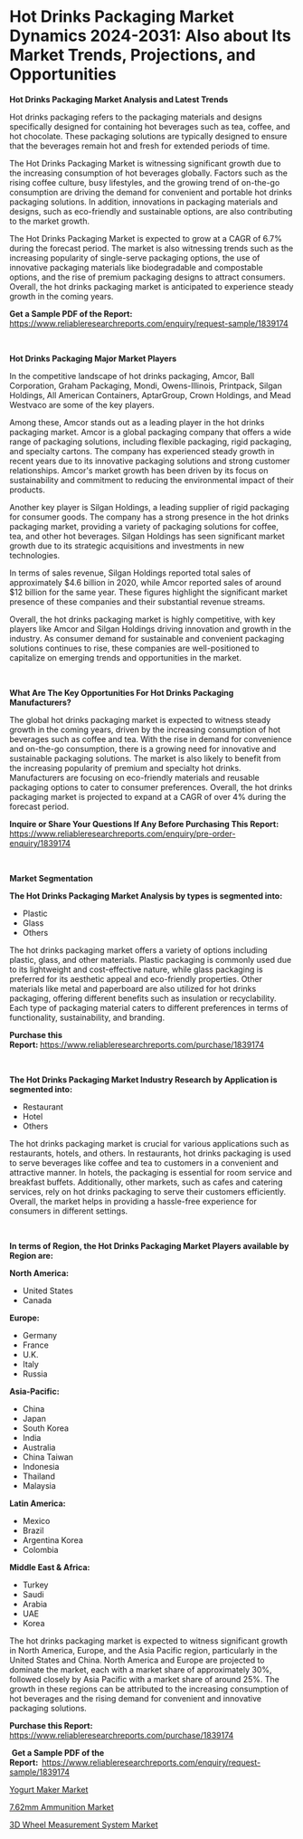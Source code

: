 <p><h1>Hot Drinks Packaging Market Dynamics 2024-2031: Also about Its Market Trends, Projections, and Opportunities</h1></p><p><strong>Hot Drinks Packaging Market Analysis and Latest Trends</strong></p>
<p><p>Hot drinks packaging refers to the packaging materials and designs specifically designed for containing hot beverages such as tea, coffee, and hot chocolate. These packaging solutions are typically designed to ensure that the beverages remain hot and fresh for extended periods of time.</p><p>The Hot Drinks Packaging Market is witnessing significant growth due to the increasing consumption of hot beverages globally. Factors such as the rising coffee culture, busy lifestyles, and the growing trend of on-the-go consumption are driving the demand for convenient and portable hot drinks packaging solutions. In addition, innovations in packaging materials and designs, such as eco-friendly and sustainable options, are also contributing to the market growth.</p><p>The Hot Drinks Packaging Market is expected to grow at a CAGR of 6.7% during the forecast period. The market is also witnessing trends such as the increasing popularity of single-serve packaging options, the use of innovative packaging materials like biodegradable and compostable options, and the rise of premium packaging designs to attract consumers. Overall, the hot drinks packaging market is anticipated to experience steady growth in the coming years.</p></p>
<p><strong>Get a Sample PDF of the Report:&nbsp;</strong> <a href="https://www.reliableresearchreports.com/enquiry/request-sample/1839174">https://www.reliableresearchreports.com/enquiry/request-sample/1839174</a></p>
<p>&nbsp;</p>
<p><strong>Hot Drinks Packaging Major Market Players</strong></p>
<p><p>In the competitive landscape of hot drinks packaging, Amcor, Ball Corporation, Graham Packaging, Mondi, Owens-Illinois, Printpack, Silgan Holdings, All American Containers, AptarGroup, Crown Holdings, and Mead Westvaco are some of the key players. </p><p>Among these, Amcor stands out as a leading player in the hot drinks packaging market. Amcor is a global packaging company that offers a wide range of packaging solutions, including flexible packaging, rigid packaging, and specialty cartons. The company has experienced steady growth in recent years due to its innovative packaging solutions and strong customer relationships. Amcor's market growth has been driven by its focus on sustainability and commitment to reducing the environmental impact of their products. </p><p>Another key player is Silgan Holdings, a leading supplier of rigid packaging for consumer goods. The company has a strong presence in the hot drinks packaging market, providing a variety of packaging solutions for coffee, tea, and other hot beverages. Silgan Holdings has seen significant market growth due to its strategic acquisitions and investments in new technologies. </p><p>In terms of sales revenue, Silgan Holdings reported total sales of approximately $4.6 billion in 2020, while Amcor reported sales of around $12 billion for the same year. These figures highlight the significant market presence of these companies and their substantial revenue streams. </p><p>Overall, the hot drinks packaging market is highly competitive, with key players like Amcor and Silgan Holdings driving innovation and growth in the industry. As consumer demand for sustainable and convenient packaging solutions continues to rise, these companies are well-positioned to capitalize on emerging trends and opportunities in the market.</p></p>
<p>&nbsp;</p>
<p><strong>What Are The Key Opportunities For Hot Drinks Packaging Manufacturers?</strong></p>
<p><p>The global hot drinks packaging market is expected to witness steady growth in the coming years, driven by the increasing consumption of hot beverages such as coffee and tea. With the rise in demand for convenience and on-the-go consumption, there is a growing need for innovative and sustainable packaging solutions. The market is also likely to benefit from the increasing popularity of premium and specialty hot drinks. Manufacturers are focusing on eco-friendly materials and reusable packaging options to cater to consumer preferences. Overall, the hot drinks packaging market is projected to expand at a CAGR of over 4% during the forecast period.</p></p>
<p><strong>Inquire or Share Your Questions If Any Before Purchasing This Report:</strong> <a href="https://www.reliableresearchreports.com/enquiry/pre-order-enquiry/1839174">https://www.reliableresearchreports.com/enquiry/pre-order-enquiry/1839174</a></p>
<p>&nbsp;</p>
<p><strong>Market Segmentation</strong></p>
<p><strong>The Hot Drinks Packaging Market Analysis by types is segmented into:</strong></p>
<p><ul><li>Plastic</li><li>Glass</li><li>Others</li></ul></p>
<p><p>The hot drinks packaging market offers a variety of options including plastic, glass, and other materials. Plastic packaging is commonly used due to its lightweight and cost-effective nature, while glass packaging is preferred for its aesthetic appeal and eco-friendly properties. Other materials like metal and paperboard are also utilized for hot drinks packaging, offering different benefits such as insulation or recyclability. Each type of packaging material caters to different preferences in terms of functionality, sustainability, and branding.</p></p>
<p><strong>Purchase this Report:&nbsp;</strong><a href="https://www.reliableresearchreports.com/purchase/1839174">https://www.reliableresearchreports.com/purchase/1839174</a></p>
<p>&nbsp;</p>
<p><strong>The Hot Drinks Packaging Market Industry Research by Application is segmented into:</strong></p>
<p><ul><li>Restaurant</li><li>Hotel</li><li>Others</li></ul></p>
<p><p>The hot drinks packaging market is crucial for various applications such as restaurants, hotels, and others. In restaurants, hot drinks packaging is used to serve beverages like coffee and tea to customers in a convenient and attractive manner. In hotels, the packaging is essential for room service and breakfast buffets. Additionally, other markets, such as cafes and catering services, rely on hot drinks packaging to serve their customers efficiently. Overall, the market helps in providing a hassle-free experience for consumers in different settings.</p></p>
<p>&nbsp;</p>
<p><strong>In terms of Region, the Hot Drinks Packaging Market Players available by Region are:</strong></p>
<p>
    <p> <strong> North America: </strong>
        <ul>
            <li>United States</li>
            <li>Canada</li>
        </ul>
        </p> 
    <p> <strong> Europe: </strong>
        <ul>
            <li>Germany</li>
            <li>France</li>
            <li>U.K.</li>
            <li>Italy</li>
            <li>Russia</li>
        </ul>
        </p> 
    <p> <strong> Asia-Pacific: </strong>
        <ul>
            <li>China</li>
            <li>Japan</li>
            <li>South Korea</li>
            <li>India</li>
            <li>Australia</li>
            <li>China Taiwan</li>
            <li>Indonesia</li>
            <li>Thailand</li>
            <li>Malaysia</li>
        </ul>
        </p> 
    <p> <strong> Latin America: </strong>
        <ul>
            <li>Mexico</li>
            <li>Brazil</li>
            <li>Argentina Korea</li>
            <li>Colombia</li>
        </ul>
        </p> 
    <p> <strong> Middle East & Africa: </strong>
        <ul>
            <li>Turkey</li>
            <li>Saudi</li>
            <li>Arabia</li>
            <li>UAE</li>
            <li>Korea</li>
        </ul>
    </p>
    </p>
<p><p>The hot drinks packaging market is expected to witness significant growth in North America, Europe, and the Asia Pacific region, particularly in the United States and China. North America and Europe are projected to dominate the market, each with a market share of approximately 30%, followed closely by Asia Pacific with a market share of around 25%. The growth in these regions can be attributed to the increasing consumption of hot beverages and the rising demand for convenient and innovative packaging solutions.</p></p>
<p><strong>Purchase this Report: </strong><a href="https://www.reliableresearchreports.com/purchase/1839174">https://www.reliableresearchreports.com/purchase/1839174</a></p>
<p>&nbsp;<strong>Get a Sample PDF of the Report:&nbsp;&nbsp;</strong><a href="https://www.reliableresearchreports.com/enquiry/request-sample/1839174">https://www.reliableresearchreports.com/enquiry/request-sample/1839174</a></p>
<p><strong></strong></p>
<p><p><a href="https://view.publitas.com/reportprime-1/yogurt-maker-market-a-comprehensive-report-of-its-market-share-growth-trends-2024-2031/">Yogurt Maker Market</a></p><p><a href="https://view.publitas.com/reportprime-1/7-62mm-ammunition-market-provides-detailed-segmentation-of-this-market-based-on-type-application-and-region-and-forecast-for-the-period-from-2024-2031/">7.62mm Ammunition Market</a></p><p><a href="https://view.publitas.com/reportprime-1/3d-wheel-measurement-system-market-offers-provide-insightful-data-for-the-time-period-from-2024-to-2031-and-also-provide-analysis-based-on-application-type-and-region/">3D Wheel Measurement System Market</a></p></p>